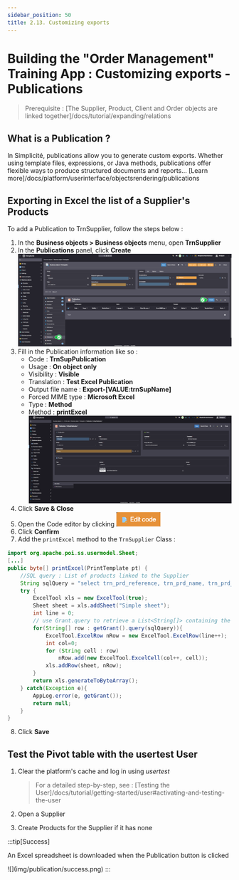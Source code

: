 ```yaml
---
sidebar_position: 50
title: 2.13. Customizing exports
---
```


# Building the "Order Management" Training App : Customizing exports - Publications

> Prerequisite : [The Supplier, Product, Client and Order objects are linked together]/docs/tutorial/expanding/relations

## What is a Publication ?

In Simplicité, publications allow you to generate custom exports. Whether using template files, expressions, or Java methods, publications offer flexible ways to produce structured documents and reports... [Learn more]/docs/platform/userinterface/objectsrendering/publications


## Exporting in Excel the list of a Supplier's Products

To add a Publication to TrnSupplier, follow the steps below :

1. In the **Business objects > Business objects** menu, open **TrnSupplier**
2. In the **Publications** panel, click **Create**  
	![](img/publication/publication-panel.png)
3. Fill in the Publication information like so : 
	- Code : **TrnSupPublication**
	- Usage : **On object only**
	- Visibility : **Visible**
	- Translation : **Test Excel Publication**
	- Output file name : **Export-[VALUE:trnSupName]**
	- Forced MIME type : **Microsoft Excel**
	- Type : **Method**
	- Method : **printExcel**  
	![](img/publication/publication-values.png)
4. Click **Save & Close**
5. Open the Code editor by clicking ![](img/publication/edit-code.png)
6. Click **Confirm**
7. Add the `printExcel` method to the `TrnSupplier` Class :
```java
import org.apache.poi.ss.usermodel.Sheet; 
[...]
public byte[] printExcel(PrintTemplate pt) {
	//SQL query : List of products linked to the Supplier
	String sqlQuery = "select trn_prd_reference, trn_prd_name, trn_prd_stock, trn_prd_price from trn_product where trn_prd_sup_id="+getRowId();
	try {
		ExcelTool xls = new ExcelTool(true);
		Sheet sheet = xls.addSheet("Simple sheet");
		int line = 0;
		// use Grant.query to retrieve a List<String[]> containing the results from the query defined above
		for(String[] row : getGrant().query(sqlQuery)){
			ExcelTool.ExcelRow nRow = new ExcelTool.ExcelRow(line++);  
			int col=0;  
			for (String cell : row)
				nRow.add(new ExcelTool.ExcelCell(col++, cell));  
			xls.addRow(sheet, nRow);  
		}			
		return xls.generateToByteArray();
	} catch(Exception e){
		AppLog.error(e, getGrant());
		return null;
	}
}
```
8. Click **Save**

## Test the Pivot table with the usertest User

1. Clear the platform's cache and log in using *usertest*
	> For a detailed step-by-step, see : [Testing the User]/docs/tutorial/getting-started/user#activating-and-testing-the-user

2. Open a Supplier
3. Create Products for the Supplier if it has none

:::tip[Success]
  <p>An Excel spreadsheet is downloaded when the Publication button is clicked</p>
	![](img/publication/success.png)
:::
